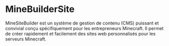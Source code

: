 # MineBuilderSite
MineSiteBuilder est un système de gestion de contenu (CMS) puissant et convivial conçu spécifiquement pour les entrepreneurs Minecraft. Il permet de créer rapidement et facilement des sites web personnalisés pour les serveurs Minecraft.
